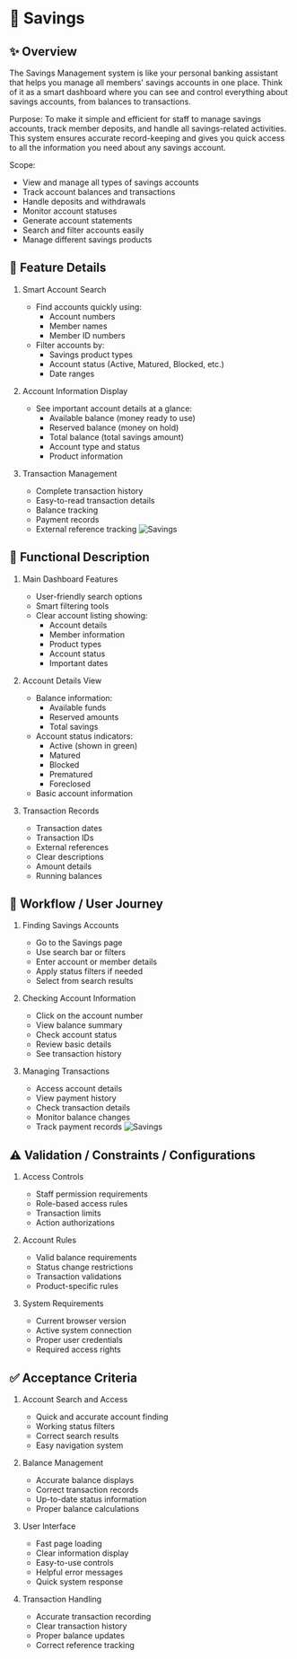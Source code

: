 # 📘 Savings

## ✨ Overview
The Savings Management system is like your personal banking assistant that helps you manage all members' savings accounts in one place. Think of it as a smart dashboard where you can see and control everything about savings accounts, from balances to transactions.

Purpose:
To make it simple and efficient for staff to manage savings accounts, track member deposits, and handle all savings-related activities. This system ensures accurate record-keeping and gives you quick access to all the information you need about any savings account.

Scope:
- View and manage all types of savings accounts
- Track account balances and transactions
- Handle deposits and withdrawals
- Monitor account statuses
- Generate account statements
- Search and filter accounts easily
- Manage different savings products

## 🧩 Feature Details
1. Smart Account Search
   - Find accounts quickly using:
     - Account numbers
     - Member names
     - Member ID numbers
   - Filter accounts by:
     - Savings product types
     - Account status (Active, Matured, Blocked, etc.)
     - Date ranges

2. Account Information Display
   - See important account details at a glance:
     - Available balance (money ready to use)
     - Reserved balance (money on hold)
     - Total balance (total savings amount)
     - Account type and status
     - Product information

3. Transaction Management
   - Complete transaction history
   - Easy-to-read transaction details
   - Balance tracking
   - Payment records
   - External reference tracking
  ![Savings](../../../../static/img/Savings.png)

## 📐 Functional Description
1. Main Dashboard Features
   - User-friendly search options
   - Smart filtering tools
   - Clear account listing showing:
     - Account details
     - Member information
     - Product types
     - Account status
     - Important dates

2. Account Details View
   - Balance information:
     - Available funds
     - Reserved amounts
     - Total savings
   - Account status indicators:
     - Active (shown in green)
     - Matured
     - Blocked
     - Prematured
     - Foreclosed
   - Basic account information

3. Transaction Records
   - Transaction dates
   - Transaction IDs
   - External references
   - Clear descriptions
   - Amount details
   - Running balances

## 🔄 Workflow / User Journey
1. Finding Savings Accounts
   - Go to the Savings page
   - Use search bar or filters
   - Enter account or member details
   - Apply status filters if needed
   - Select from search results

2. Checking Account Information
   - Click on the account number
   - View balance summary
   - Check account status
   - Review basic details
   - See transaction history

3. Managing Transactions
   - Access account details
   - View payment history
   - Check transaction details
   - Monitor balance changes
   - Track payment records
  ![Savings](../../../../static/img/Savings2.png)

## ⚠️ Validation / Constraints / Configurations
1. Access Controls
   - Staff permission requirements
   - Role-based access rules
   - Transaction limits
   - Action authorizations

2. Account Rules
   - Valid balance requirements
   - Status change restrictions
   - Transaction validations
   - Product-specific rules

3. System Requirements
   - Current browser version
   - Active system connection
   - Proper user credentials
   - Required access rights

## ✅ Acceptance Criteria
1. Account Search and Access
   - Quick and accurate account finding
   - Working status filters
   - Correct search results
   - Easy navigation system

2. Balance Management
   - Accurate balance displays
   - Correct transaction records
   - Up-to-date status information
   - Proper balance calculations

3. User Interface
   - Fast page loading
   - Clear information display
   - Easy-to-use controls
   - Helpful error messages
   - Quick system response

4. Transaction Handling
   - Accurate transaction recording
   - Clear transaction history
   - Proper balance updates
   - Correct reference tracking